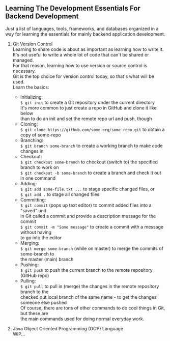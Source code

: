 ## Learning The Development Essentials For Backend Development
Just a list of languages, tools, frameworks, and databases organized in a  
way for learning the essentials for mainly backend application development.

1. Git Version Control  
   Learning to share code is about as important as learning how to write it.  
   It's not useful to write a whole lot of code that can't be shared or managed.  
   For that reason, learning how to use version or source control is necessary.  
   Git is the top choice for version control today, so that's what will be used.  
   Learn the basics:
   - Initializing:  
     `$ git init` to create a Git repository under the current directory  
     It's more common to just create a repo in GitHub and clone it like below  
     than to do an init and set the remote repo url and push, though
   - Cloning:  
     `$ git clone https://github.com/some-org/some-repo.git` to obtain a copy of some-repo
   - Branching:  
     `$ git branch some-branch` to create a working branch to make code changes in
   - Checkout:  
     `$ git checkout some-branch` to checkout (switch to) the specified branch to work on  
     `$ git checkout -b some-branch` to create a branch and check it out in one command
   - Adding:  
     `$ git add some-file.txt ...` to stage specific changed files, or  
     `$ git add .` to stage all changed files
   - Committing:  
     `$ git commit` (pops up text editor) to commit added files into a "saved" unit  
     in Git called a commit and provide a description message for the commit  
     `$ git commit -m "Some message"` to create a commit with a message without having  
     to go into the editor
   - Merging:  
     `$ git merge some-branch` (while on master) to merge the commits of some-branch to  
     the master (main) branch
   - Pushing:  
     `$ git push` to push the current branch to the remote repository (GitHub repo)
   - Pulling:  
     `$ git pull` to pull in (merge) the changes in the remote repository branch to the  
     checked out local branch of the same name - to get the changes someone else pushed  
   Of course, there are tons of other commands to do cool things in Git, but these are  
   the main commands used for doing normal everyday work.

2. Java Object Oriented Programming (OOP) Language  
   WIP...

